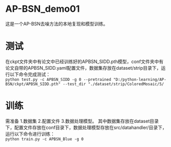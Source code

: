 # AP-BSN_demo01
这是一个AP-BSN去噪方法的本地复现和模型训练。
# 测试
在ckpt文件夹中有论文中已经训练好的APBSN_SIDD.pth模型，conf文件夹中有论文自带的APBSN_SIDD.yaml配置文件，数据集存放在dataset/strip目录下，运行以下命令完成测试：  
```python test.py -c APBSN_SIDD -g 0 --pretrained "D:/python-learning/AP-BSN/ckpt/APBSN_SIDD.pth" --test_dir "./dataset/strip/ColoredMosaic/5/```
# 训练
需准备 1.数据集 2.配置文件 3.数据处理模型。  其中数据集存放在dataset目录下，配置文件存放在conf目录下，数据处理模型存放在src/datahandler/目录下，运行以下命令进行训练：  
```python train.py -c APBSN_Blue -g 0```


